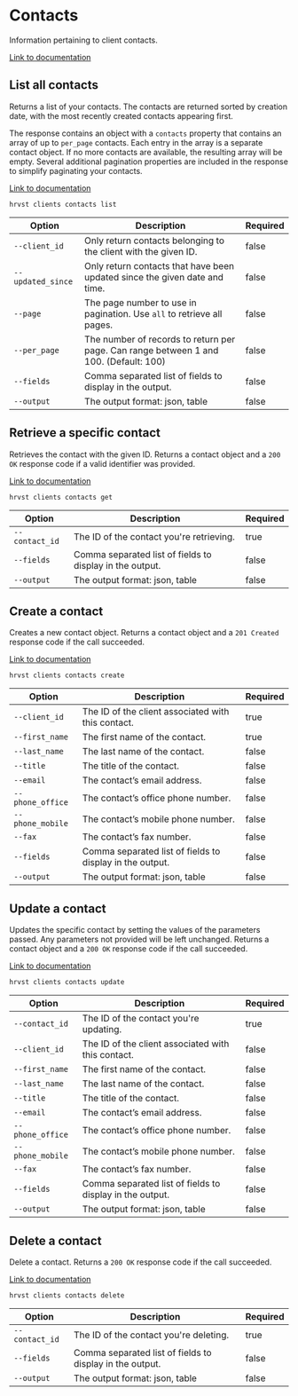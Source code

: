 # Contacts

Information pertaining to client contacts.

[Link to documentation](https://help.getharvest.com/api-v2/clients-api/clients/contacts/)

## List all contacts

Returns a list of your contacts. The contacts are returned sorted by creation date, with the most recently created contacts appearing first.

The response contains an object with a `contacts` property that contains an array of up to `per_page` contacts. Each entry in the array is a separate contact object. If no more contacts are available, the resulting array will be empty. Several additional pagination properties are included in the response to simplify paginating your contacts.

[Link to documentation](https://help.getharvest.com/api-v2/clients-api/clients/contacts/#list-all-contacts)

```
hrvst clients contacts list
```

| Option            | Description                                                                           | Required |
| ----------------- | ------------------------------------------------------------------------------------- | -------- |
| `--client_id`     | Only return contacts belonging to the client with the given ID.                       | false    |
| `--updated_since` | Only return contacts that have been updated since the given date and time.            | false    |
| `--page`          | The page number to use in pagination. Use `all` to retrieve all pages.                | false    |
| `--per_page`      | The number of records to return per page. Can range between 1 and 100. (Default: 100) | false    |
| `--fields`        | Comma separated list of fields to display in the output.                              | false    |
| `--output`        | The output format: json, table                                                        | false    |

## Retrieve a specific contact

Retrieves the contact with the given ID. Returns a contact object and a `200 OK` response code if a valid identifier was provided.

[Link to documentation](https://help.getharvest.com/api-v2/clients-api/clients/contacts/#retrieve-a-contact)

```
hrvst clients contacts get
```

| Option         | Description                                              | Required |
| -------------- | -------------------------------------------------------- | -------- |
| `--contact_id` | The ID of the contact you're retrieving.                 | true     |
| `--fields`     | Comma separated list of fields to display in the output. | false    |
| `--output`     | The output format: json, table                           | false    |

## Create a contact

Creates a new contact object. Returns a contact object and a `201 Created` response code if the call succeeded.

[Link to documentation](https://help.getharvest.com/api-v2/clients-api/clients/contacts/#create-a-contact)

```
hrvst clients contacts create
```

| Option           | Description                                              | Required |
| ---------------- | -------------------------------------------------------- | -------- |
| `--client_id`    | The ID of the client associated with this contact.       | true     |
| `--first_name`   | The first name of the contact.                           | true     |
| `--last_name`    | The last name of the contact.                            | false    |
| `--title`        | The title of the contact.                                | false    |
| `--email`        | The contact’s email address.                             | false    |
| `--phone_office` | The contact’s office phone number.                       | false    |
| `--phone_mobile` | The contact’s mobile phone number.                       | false    |
| `--fax`          | The contact’s fax number.                                | false    |
| `--fields`       | Comma separated list of fields to display in the output. | false    |
| `--output`       | The output format: json, table                           | false    |

## Update a contact

Updates the specific contact by setting the values of the parameters passed. Any parameters not provided will be left unchanged. Returns a contact object and a `200 OK` response code if the call succeeded.

[Link to documentation](https://help.getharvest.com/api-v2/clients-api/clients/contacts/#update-a-contact)

```
hrvst clients contacts update
```

| Option           | Description                                              | Required |
| ---------------- | -------------------------------------------------------- | -------- |
| `--contact_id`   | The ID of the contact you're updating.                   | true     |
| `--client_id`    | The ID of the client associated with this contact.       | false    |
| `--first_name`   | The first name of the contact.                           | false    |
| `--last_name`    | The last name of the contact.                            | false    |
| `--title`        | The title of the contact.                                | false    |
| `--email`        | The contact’s email address.                             | false    |
| `--phone_office` | The contact’s office phone number.                       | false    |
| `--phone_mobile` | The contact’s mobile phone number.                       | false    |
| `--fax`          | The contact’s fax number.                                | false    |
| `--fields`       | Comma separated list of fields to display in the output. | false    |
| `--output`       | The output format: json, table                           | false    |

## Delete a contact

Delete a contact. Returns a `200 OK` response code if the call succeeded.

[Link to documentation](https://help.getharvest.com/api-v2/clients-api/clients/contacts/#delete-a-contact)

```
hrvst clients contacts delete
```

| Option         | Description                                              | Required |
| -------------- | -------------------------------------------------------- | -------- |
| `--contact_id` | The ID of the contact you're deleting.                   | true     |
| `--fields`     | Comma separated list of fields to display in the output. | false    |
| `--output`     | The output format: json, table                           | false    |
